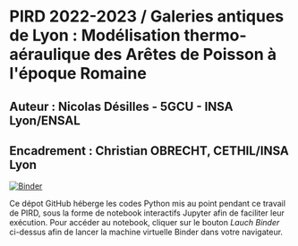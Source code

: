 # PIRD 2022-2023 / Galeries antiques de Lyon : Modélisation thermo-aéraulique des Arêtes de Poisson à l'époque Romaine

## **Auteur** : Nicolas Désilles - 5GCU - INSA Lyon/ENSAL

## **Encadrement** : Christian OBRECHT, CETHIL/INSA Lyon

[![Binder](https://mybinder.org/badge_logo.svg)](https://mybinder.org/v2/gh/nicolasdesilles/PIRD/HEAD)

Ce dépot GitHub héberge les codes Python mis au point pendant ce travail de PIRD, sous la forme de notebook interactifs Jupyter afin de faciliter leur exécution.
Pour accéder au notebook, cliquer sur le bouton _Lauch Binder_ ci-dessus afin de lancer la machine virtuelle Binder dans votre navigateur.

